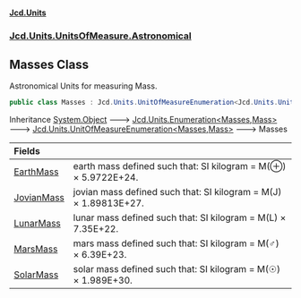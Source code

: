 #### [Jcd.Units](index.md 'index')

### [Jcd.Units.UnitsOfMeasure.Astronomical](Jcd.Units.UnitsOfMeasure.Astronomical.md 'Jcd.Units.UnitsOfMeasure.Astronomical')

## Masses Class

Astronomical Units for measuring Mass.

```csharp
public class Masses : Jcd.Units.UnitOfMeasureEnumeration<Jcd.Units.UnitsOfMeasure.Astronomical.Masses, Jcd.Units.UnitTypes.Mass>
```

Inheritance [System.Object](https://docs.microsoft.com/en-us/dotnet/api/System.Object 'System.Object') &#129106; [Jcd.Units.Enumeration&lt;](Enumeration_TEnumeration,T_.md 'Jcd.Units.Enumeration<TEnumeration,T>')[Masses](Masses.md 'Jcd.Units.UnitsOfMeasure.Astronomical.Masses')[,](Enumeration_TEnumeration,T_.md 'Jcd.Units.Enumeration<TEnumeration,T>')[Mass](Mass.md 'Jcd.Units.UnitTypes.Mass')[&gt;](Enumeration_TEnumeration,T_.md 'Jcd.Units.Enumeration<TEnumeration,T>') &#129106; [Jcd.Units.UnitOfMeasureEnumeration&lt;](UnitOfMeasureEnumeration_TEnumeration,T_.md 'Jcd.Units.UnitOfMeasureEnumeration<TEnumeration,T>')[Masses](Masses.md 'Jcd.Units.UnitsOfMeasure.Astronomical.Masses')[,](UnitOfMeasureEnumeration_TEnumeration,T_.md 'Jcd.Units.UnitOfMeasureEnumeration<TEnumeration,T>')[Mass](Mass.md 'Jcd.Units.UnitTypes.Mass')[&gt;](UnitOfMeasureEnumeration_TEnumeration,T_.md 'Jcd.Units.UnitOfMeasureEnumeration<TEnumeration,T>') &#129106; Masses

| Fields                                                                                       |                                                                  |
|:---------------------------------------------------------------------------------------------|:-----------------------------------------------------------------|
| [EarthMass](Masses.EarthMass.md 'Jcd.Units.UnitsOfMeasure.Astronomical.Masses.EarthMass')    | earth mass defined such that: SI kilogram = M(⊕) × 5.9722E+24.   |
| [JovianMass](Masses.JovianMass.md 'Jcd.Units.UnitsOfMeasure.Astronomical.Masses.JovianMass') | jovian mass defined such that: SI kilogram = M(J) × 1.89813E+27. |
| [LunarMass](Masses.LunarMass.md 'Jcd.Units.UnitsOfMeasure.Astronomical.Masses.LunarMass')    | lunar mass defined such that: SI kilogram = M(L) × 7.35E+22.     |
| [MarsMass](Masses.MarsMass.md 'Jcd.Units.UnitsOfMeasure.Astronomical.Masses.MarsMass')       | mars mass defined such that: SI kilogram = M(♂) × 6.39E+23.      |
| [SolarMass](Masses.SolarMass.md 'Jcd.Units.UnitsOfMeasure.Astronomical.Masses.SolarMass')    | solar mass defined such that: SI kilogram = M(☉) × 1.989E+30.    |
